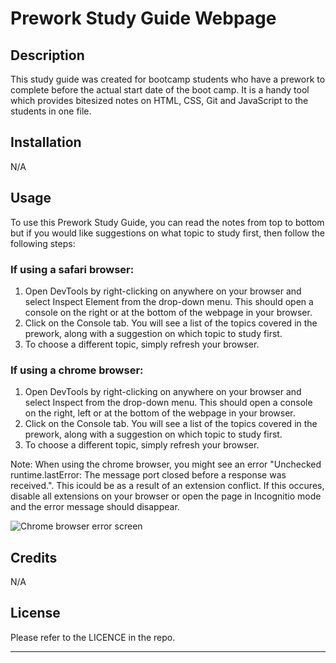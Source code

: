 # Prework Study Guide Webpage

## Description

This study guide was created for bootcamp students who have a prework to complete before the actual start date of the boot camp. It is a handy tool which provides bitesized notes on HTML, CSS, Git and JavaScript to the students in one file. 


## Installation

N/A

## Usage

To use this Prework Study Guide, you can read the notes from top to bottom but if you would like suggestions on what topic to study first, then follow the following steps:

### If using a safari browser:
1. Open DevTools by right-clicking on anywhere on your browser and select Inspect Element from the drop-down menu. This should open a console on the right or at the bottom of the webpage in your browser.
2. Click on the Console tab. You will see a list of the topics covered in the prework, along with a suggestion on which topic to study first.
3. To choose a different topic, simply refresh your browser. 

### If using a chrome browser:
1. Open DevTools by right-clicking on anywhere on your browser and select Inspect from the drop-down menu. This should open a console on the right, left or at the bottom of the webpage in your browser.
2. Click on the Console tab. You will see a list of the topics covered in the prework, along with a suggestion on which topic to study first.
3. To choose a different topic, simply refresh your browser.

Note: When using the chrome browser, you might see an error "Unchecked runtime.lastError: The message port closed before a response was received.". This icould be as a result of an extension conflict. If this occures, disable all extensions on your browser or open the page in Incognitio mode and the error message should disappear.

![Chrome browser error screen](assets/images/screenshot.png)

## Credits

N/A

## License

Please refer to the LICENCE in the repo.

---

